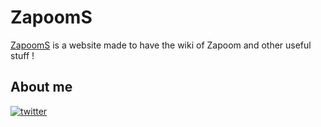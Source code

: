 # ZapoomS

[ZapoomS](https://moony404.github.io/ZapoomS) is a website made to have the wiki of Zapoom and other useful stuff !

## About me
[![twitter](https://img.shields.io/badge/twitter-1DA1F2?style=for-the-badge&logo=twitter&logoColor=white)](https://twitter.com/@moonyoff)
